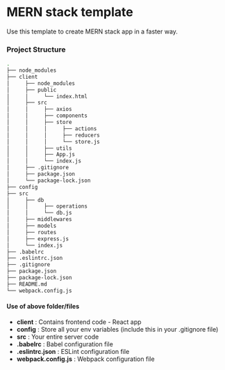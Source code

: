 # MERN stack template
Use this template to create MERN stack app in a faster way.

### Project Structure
```bash
.
├── node_modules
├── client
│     ├── node_modules
│     ├── public
│     │     └── index.html
│     ├── src
│     │     ├── axios
│     │     ├── components
│     │     ├── store
│     │     │     ├── actions
│     │     │     ├── reducers
│     │     │     └── store.js
│     │     ├── utils
│     │     ├── App.js
│     │     └── index.js
│     ├── .gitignore
│     ├── package.json
│     └── package-lock.json
├── config
├── src
│     ├── db
│     │     ├── operations
│     │     └── db.js
│     ├── middlewares
│     ├── models
│     ├── routes
│     ├── express.js
│     └── index.js
├── .babelrc
├── .eslintrc.json
├── .gitignore
├── package.json
├── package-lock.json
├── README.md
└── webpack.config.js

```

#### Use of above folder/files

-  **client**  : Contains frontend code - React app
-  **config**  : Store all your env variables (include this in your .gitignore file)
-  **src**     : Your entire server code
-  **.babelrc** : Babel configuration file
-  **.eslintrc.json** : ESLint configuration file
-  **webpack.config.js**     : Webpack configuration file


